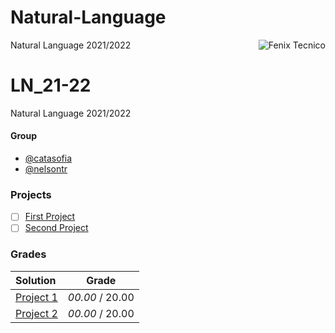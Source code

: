 # Natural-Language
Natural Language 2021/2022
<a href="http://fenix.tecnico.ulisboa.pt"><img align="right" src="https://fenix.tecnico.ulisboa.pt/api/bennu-portal/configuration/logo" alt="Fenix Tecnico"></a>

# LN_21-22

Natural Language 2021/2022

#### Group
- [@catasofia](https://github.com/catasofia)
- [@nelsontr](https://github.com/nelsontr)

### Projects

- [ ] [First Project](Project1/)
- [ ] [Second Project]()

### Grades
| Solution          | Grade 			   	| 
| :-----------------| :-------------: | 
| [Project 1]()	| *00.00* / 20.00     | 
| [Project 2]()	| *00.00* / 20.00     |
